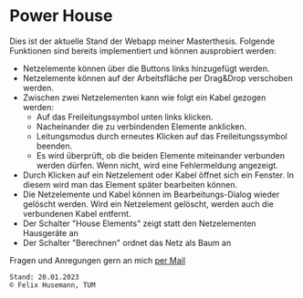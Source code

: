 # Power House #

Dies ist der aktuelle Stand der Webapp meiner Masterthesis. Folgende Funktionen sind bereits implementiert und können ausprobiert werden:

- Netzelemente können über die Buttons links hinzugefügt werden.
- Netzelemente können auf der Arbeitsfläche per Drag&Drop verschoben werden.
- Zwischen zwei Netzelementen kann wie folgt ein Kabel gezogen werden:
  - Auf das Freileitungssymbol unten links klicken.
  - Nacheinander die zu verbindenden Elemente anklicken.
  - Leitungsmodus durch erneutes Klicken auf das Freileitungssymbol beenden.
  - Es wird überprüft, ob die beiden Elemente miteinander verbunden werden dürfen. Wenn nicht, wird eine Fehlermeldung angezeigt.
- Durch Klicken auf ein Netzelement oder Kabel öffnet sich ein Fenster. In diesem wird man das Element später bearbeiten können.
- Die Netzelemente und Kabel können im Bearbeitungs-Dialog wieder gelöscht werden. Wird ein Netzelement gelöscht, werden auch die verbundenen Kabel entfernt.
- Der Schalter "House Elements" zeigt statt den Netzelementen Hausgeräte an
- Der Schalter "Berechnen" ordnet das Netz als Baum an

Fragen und Anregungen gern an mich [per Mail](mailto:felix.husemann@tum.de)
~~~
Stand: 20.01.2023
© Felix Husemann, TUM
~~~
